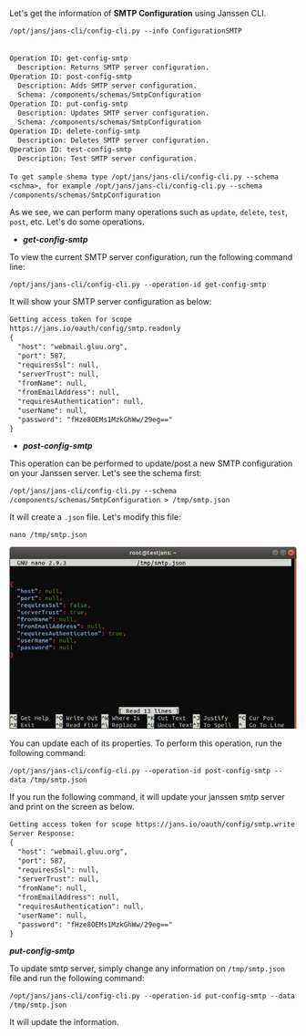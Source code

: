 Let's get the information of **SMTP Configuration** using Janssen CLI.

```commandline
/opt/jans/jans-cli/config-cli.py --info ConfigurationSMTP


Operation ID: get-config-smtp
  Description: Returns SMTP server configuration.
Operation ID: post-config-smtp
  Description: Adds SMTP server configuration.
  Schema: /components/schemas/SmtpConfiguration
Operation ID: put-config-smtp
  Description: Updates SMTP server configuration.
  Schema: /components/schemas/SmtpConfiguration
Operation ID: delete-config-smtp
  Description: Deletes SMTP server configuration.
Operation ID: test-config-smtp
  Description: Test SMTP server configuration.

To get sample shema type /opt/jans/jans-cli/config-cli.py --schema <schma>, for example /opt/jans/jans-cli/config-cli.py --schema /components/schemas/SmtpConfiguration
```
As we see, we can perform many operations such as `update`, `delete`, `test`, `post`, etc. Let's do some operations.

- **_get-config-smtp_**

To view the current SMTP server configuration, run the following command line:

```commandline
/opt/jans/jans-cli/config-cli.py --operation-id get-config-smtp
```

It will show your SMTP server configuration as below:

```text
Getting access token for scope https://jans.io/oauth/config/smtp.readonly
{
  "host": "webmail.gluu.org",
  "port": 587,
  "requiresSsl": null,
  "serverTrust": null,
  "fromName": null,
  "fromEmailAddress": null,
  "requiresAuthentication": null,
  "userName": null,
  "password": "fHze8OEMs1MzkGhWw/29eg=="
}
```

- **_post-config-smtp_**

This operation can be performed to update/post a new SMTP configuration on your Janssen server.
Let's see the schema first:

```commandline
/opt/jans/jans-cli/config-cli.py --schema /components/schemas/SmtpConfiguration > /tmp/smtp.json
```

It will create a `.json` file. Let's modify this file:

```commandline
nano /tmp/smtp.json
```

![smtp update configuration](img/cl-update-smtp.png)

You can update each of its properties. To perform this operation, run the following command:

```commandline
/opt/jans/jans-cli/config-cli.py --operation-id post-config-smtp --data /tmp/smtp.json
```

If you run the following command, it will update your janssen smtp server and print on the screen as below.

```text
Getting access token for scope https://jans.io/oauth/config/smtp.write
Server Response:
{
  "host": "webmail.gluu.org",
  "port": 587,
  "requiresSsl": null,
  "serverTrust": null,
  "fromName": null,
  "fromEmailAddress": null,
  "requiresAuthentication": null,
  "userName": null,
  "password": "fHze8OEMs1MzkGhWw/29eg=="
}
```

**_put-config-smtp_**

To update smtp server, simply change any information on `/tmp/smtp.json` file and run the following command:

```commandline
/opt/jans/jans-cli/config-cli.py --operation-id put-config-smtp --data /tmp/smtp.json
```
It will update the information.

